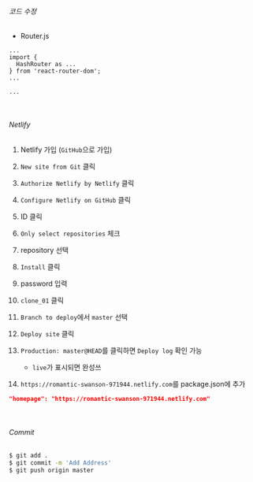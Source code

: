 ###### 코드 수정

- Router.js

```react
...
import {
  HashRouter as ...
} from 'react-router-dom';
...

...
```

<br>

###### Netlify

1. Netlify 가입 (`GitHub`으로 가입)
2. `New site from Git` 클릭
3. `Authorize Netlify by Netlify` 클릭
4. `Configure Netlify on GitHub` 클릭
5. ID 클릭
6. `Only select repositories` 체크
7. repository 선택
8. `Install` 클릭
9. password 입력
10. `clone_01` 클릭
11. `Branch to deploy`에서 `master` 선택
12. `Deploy site` 클릭
13. `Production: master@HEAD`를 클릭하면 `Deploy log` 확인 가능
    - `live`가 표시되면 완성쓰

14. `https://romantic-swanson-971944.netlify.com`를 package.json에 추가

```json
"homepage": "https://romantic-swanson-971944.netlify.com"
```

<br>

###### Commit

```bash
$ git add .
$ git commit -m 'Add Address'
$ git push origin master
```

<br>

<br>